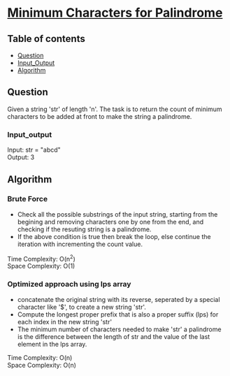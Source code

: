 # [Minimum Characters for Palindrome](https://www.codingninjas.com/studio/problems/minimum-characters-for-palindrome_8230737?challengeSlug=striver-sde-challenge&leftPanelTab=0)

## Table of contents

- [Question](#question)
- [Input_Output](#input_output)
- [Algorithm](#algorithm)

## Question
Given a string 'str' of length 'n'. The task is to return the count of minimum characters to be added at front to make the string a palindrome.

### Input_output
Input: str = "abcd" </br>
Output: 3

## Algorithm

### Brute Force
- Check all the possible substrings of the input string, starting from the begining and removing characters one by one from the end, and checking if the resuting string is a palindrome.
- If the above condition is true then break the loop, else continue the iteration with incrementing the count value.

Time Complexity: O(n<sup>2</sup>)</br>
Space Complexity: O(1)

### Optimized approach using lps array
- concatenate the original string with its reverse, seperated by a special character like '$', to create a new string 'str'.
- Compute the longest proper prefix that is also a proper suffix (lps) for each index in the new string 'str'
- The minimum number of characters needed to make 'str' a palindrome is the difference between the length of str and the value of the last element in the lps array.

Time Complexity: O(n)</br>
Space Complexity: O(n)